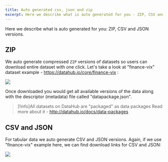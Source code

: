 ```yaml
---
title: Auto generated csv, json and zip
excerpt: Here we describe what is auto generated for you - ZIP, CSV and JSON versions.
---
```


Here we describe what is auto generated for you: ZIP, CSV and JSON versions.

## ZIP

We auto generate compressed `ZIP` versions of datasets so users can download entire dataset with one click. Let's take a look at "finance-vix" dataset example - https://datahub.io/core/finance-vix :

![](https://raw.githubusercontent.com/datahq/datahub-content/master/assets/img/download-zip.png)

Once downloaded you would get all available versions of the data along with the descriptor (metadata) file called "datapackage.json".

>[!info]All datasets on DataHub are "packaged" as data packages
Read more about it - http://datahub.io/docs/data-packages

## CSV and JSON

For tabular data we auto generate CSV and JSON versions. Again, if we use "finance-vix" example here, we can find download links for CSV and JSON:

![](https://raw.githubusercontent.com/datahq/datahub-content/master/assets/img/download-csv-json.png)
